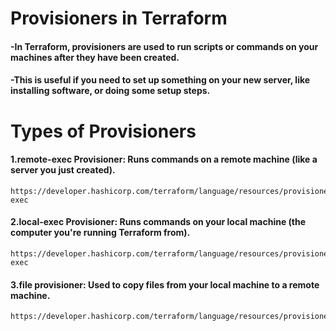 # Provisioners in Terraform
#### -In Terraform, provisioners are used to run scripts or commands on your machines after they have been created.
#### -This is useful if you need to set up something on your new server, like installing software, or doing some setup steps.

# Types of Provisioners
#### 1.remote-exec Provisioner: Runs commands on a remote machine (like a server you just created).
````
https://developer.hashicorp.com/terraform/language/resources/provisioners/remote-exec
````
#### 2.local-exec Provisioner: Runs commands on your local machine (the computer you're running Terraform from).
````
https://developer.hashicorp.com/terraform/language/resources/provisioners/local-exec
````
#### 3.file provisioner: Used to copy files from your local machine to a remote machine.
````
https://developer.hashicorp.com/terraform/language/resources/provisioners/file
````
